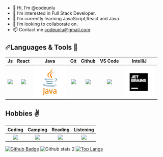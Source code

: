 - 👋 Hi, I’m @codeunlu
- 👀 I’m interested in Full Stack Developer.
- 🌱 I’m currently learning JavaScript,React and Java.
- 💞️ I’m looking to collaborate on.
- 📫 Contact me codeunlu@gmail.com.


<h2 dir="auto"><a id="user-content-languages--tools-" class="anchor" aria-hidden="true" href="#languages--tools-"><svg class="octicon octicon-link" viewBox="0 0 16 16" version="1.1" width="16" height="16" aria-hidden="true"><path fill-rule="evenodd" d="M7.775 3.275a.75.75 0 001.06 1.06l1.25-1.25a2 2 0 112.83 2.83l-2.5 2.5a2 2 0 01-2.83 0 .75.75 0 00-1.06 1.06 3.5 3.5 0 004.95 0l2.5-2.5a3.5 3.5 0 00-4.95-4.95l-1.25 1.25zm-4.69 9.64a2 2 0 010-2.83l2.5-2.5a2 2 0 012.83 0 .75.75 0 001.06-1.06 3.5 3.5 0 00-4.95 0l-2.5 2.5a3.5 3.5 0 004.95 4.95l1.25-1.25a.75.75 0 00-1.06-1.06l-1.25 1.25a2 2 0 01-2.83 0z"></path></svg></a>Languages &amp; Tools <g-emoji class="g-emoji" alias="muscle" fallback-src="https://github.githubassets.com/images/icons/emoji/unicode/1f4aa.png">💪</g-emoji></h2>
<table>
<thead>
<tr>
<th align="center">Js</th>
<th align="center">React</th>
<th align="center">Java</th>
<th align="center">Git</th>
<th align="center">Github</th>
<th align="center">VS Code</th>
<th align="center">IntelliJ</th>
</tr>
</thead>
<tbody>
<tr>
<td align="center"><a target="_blank" rel="noopener noreferrer" href="https://camo.githubusercontent.com/53e4f5a2f33be977b2621cd61be829829a67158735ee3f76c6af015ebe9a0af6/68747470733a2f2f6d656469612e67697068792e636f6d2f6d656469612f6c6e377a32655772696951416c6c6656636e2f67697068792e676966"><img style="width: 100px; max-width: 100%;" src="https://camo.githubusercontent.com/53e4f5a2f33be977b2621cd61be829829a67158735ee3f76c6af015ebe9a0af6/68747470733a2f2f6d656469612e67697068792e636f6d2f6d656469612f6c6e377a32655772696951416c6c6656636e2f67697068792e676966" data-canonical-src="https://media.giphy.com/media/ln7z2eWriiQAllfVcn/giphy.gif"></a></td>
<td align="center"><a target="_blank" rel="noopener noreferrer" href="https://camo.githubusercontent.com/002313a28ac7d09f24e8a70358139bb4f7c2c32eaf83a926e873bedf67b69eac/68747470733a2f2f6d656469612e67697068792e636f6d2f6d656469612f654e41736a4f353574506267616f72376d612f67697068792e676966"><img style="width: 100px; max-width: 100%;" src="https://camo.githubusercontent.com/002313a28ac7d09f24e8a70358139bb4f7c2c32eaf83a926e873bedf67b69eac/68747470733a2f2f6d656469612e67697068792e636f6d2f6d656469612f654e41736a4f353574506267616f72376d612f67697068792e676966" data-canonical-src="https://media.giphy.com/media/eNAsjO55tPbgaor7ma/giphy.gif"></a></td>
  <td align="center"><a target="_blank" rel="noopener noreferrer" href="https://github.com/codeunlu/codeunlu/blob/main/giphy%20(2).gif"><img style="width: 100px; max-width: 100%;" src="https://github.com/codeunlu/codeunlu/blob/main/giphy%20(2).gif" data-canonical-src="https://media1.giphy.com/media/vCAsju21LyKpmOqjhy/giphy.gif"></a></td>
  </td>
<td align="center"><a target="_blank" rel="noopener noreferrer" href="https://camo.githubusercontent.com/f5986f0f631b304f434616e3e416b5a8a83bc3a1e888747944f2dcb308d613e1/68747470733a2f2f6d656469612e67697068792e636f6d2f6d656469612f6b483144426b504e795a504f6b304278724d2f67697068792e676966"><img style="width: 100px; max-width: 100%;" src="https://camo.githubusercontent.com/f5986f0f631b304f434616e3e416b5a8a83bc3a1e888747944f2dcb308d613e1/68747470733a2f2f6d656469612e67697068792e636f6d2f6d656469612f6b483144426b504e795a504f6b304278724d2f67697068792e676966" data-canonical-src="https://media.giphy.com/media/kH1DBkPNyZPOk0BxrM/giphy.gif"></a></td>
<td align="center"><a target="_blank" rel="noopener noreferrer" href="https://camo.githubusercontent.com/41bf0e992329cdc18dc8c593d43f10bec31ce176c5976fdf501377d785b9570e/68747470733a2f2f6d656469612e67697068792e636f6d2f6d656469612f4b7a4a6b7a6a676766474e355079366e6b542f67697068792e676966"><img style="width: 100px; max-width: 100%;" src="https://camo.githubusercontent.com/41bf0e992329cdc18dc8c593d43f10bec31ce176c5976fdf501377d785b9570e/68747470733a2f2f6d656469612e67697068792e636f6d2f6d656469612f4b7a4a6b7a6a676766474e355079366e6b542f67697068792e676966" data-canonical-src="https://media.giphy.com/media/KzJkzjggfGN5Py6nkT/giphy.gif"></a></td>
<td align="center"><a target="_blank" rel="noopener noreferrer" href="https://camo.githubusercontent.com/751293006d1c204a44ebaee3231c502b211d37f8438cfa90d37f8b2d23752bf1/68747470733a2f2f6d656469612e67697068792e636f6d2f6d656469612f49647941514a564e326b56504e55726f6a4d2f67697068792e676966"><img style="width: 100px; max-width: 100%;" src="https://camo.githubusercontent.com/751293006d1c204a44ebaee3231c502b211d37f8438cfa90d37f8b2d23752bf1/68747470733a2f2f6d656469612e67697068792e636f6d2f6d656469612f49647941514a564e326b56504e55726f6a4d2f67697068792e676966" data-canonical-src="https://media.giphy.com/media/IdyAQJVN2kVPNUrojM/giphy.gif"></a></td>
  <td align="center"><a target="_blank" rel="noopener noreferrer" href="https://github.com/codeunlu/codeunlu/blob/main/giphy.gif"><img style="width: 100px; max-width: 100%;" src="https://github.com/codeunlu/codeunlu/blob/main/giphy.gif" data-canonical-src="https://media4.giphy.com/media/iJWXxAr2Za6EtN2Row/giphy.gif"></a></td>
</tr>
</tbody>
</table>

##  Hobbies ✌️

|Coding|Camping|Reading|Listening|
|:-:|:-:|:-:|:-:|
|<img style="width: 200px" src="https://media.giphy.com/media/fkZukR450RQ1qnGaq9/giphy.gif">|<img style="width: 200px" src="https://media1.giphy.com/media/l1ZONNhP2gV00qio1y/giphy.gif">| <img style="width: 200px" src="https://media.giphy.com/media/YMc3ZQrVYqtTTdTi5e/giphy.gif">|<img style="width: 200px" src="https://media.giphy.com/media/o5GwElo8nW5r1Goyoi/giphy.gif">


 [![Github Badge](https://img.shields.io/badge/-Github-000?style=quare&labelColor=000&logo=Github&logoColor=white&link=link)](https://github.com/codeunlu)
       ![Github stats 2](https://github-readme-stats.vercel.app/api?username=codeunlu&show_icons=true&theme=radical)
      [![Top Langs](https://github-readme-stats.vercel.app/api/top-langs/?username=codeunlu)](https://github.com/codeunlu)




